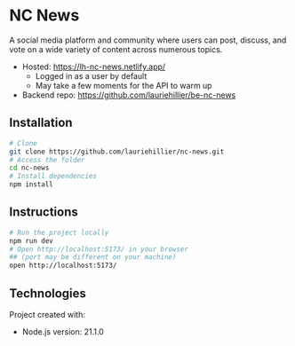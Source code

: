 # NC News
A social media platform and community where users can post, discuss, and vote on a wide variety of content across numerous topics.
* Hosted: https://lh-nc-news.netlify.app/ 
    * Logged in as a user by default
    * May take a few moments for the API to warm up
* Backend repo: https://github.com/lauriehillier/be-nc-news
## Installation
```bash
# Clone 
git clone https://github.com/lauriehillier/nc-news.git
# Access the folder
cd nc-news
# Install dependencies
npm install
```
## Instructions
```bash
# Run the project locally
npm run dev
# Open http://localhost:5173/ in your browser
## (port may be different on your machine)
open http://localhost:5173/
```
## Technologies
Project created with:
* Node.js version: 21.1.0